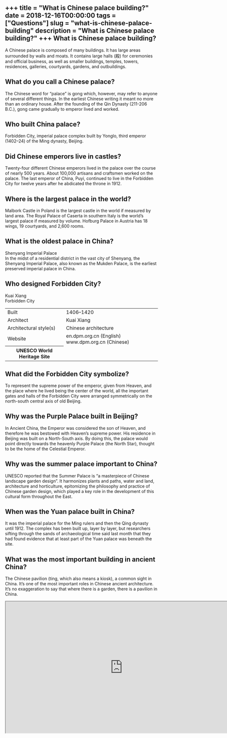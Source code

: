 +++
title = "What is Chinese palace building?"
date = 2018-12-16T00:00:00
tags = ["Questions"]
slug = "what-is-chinese-palace-building"
description = "What is Chinese palace building?"
+++
What is Chinese palace building?
--------------------------------

A Chinese palace is composed of many buildings. It has large areas surrounded by walls and moats. It contains large halls (殿) for ceremonies and official business, as well as smaller buildings, temples, towers, residences, galleries, courtyards, gardens, and outbuildings.

What do you call a Chinese palace?
----------------------------------

The Chinese word for “palace” is gong which, however, may refer to anyone of several different things. In the earliest Chinese writing it meant no more than an ordinary house. After the founding of the Qin Dynasty (211-206 B.C.), gong came gradually to emperor lived and worked.

Who built China palace?
-----------------------

Forbidden City, imperial palace complex built by Yonglo, third emperor (1402–24) of the Ming dynasty, Beijing.

Did Chinese emperors live in castles?
-------------------------------------

Twenty-four different Chinese emperors lived in the palace over the course of nearly 500 years. About 100,000 artisans and craftsmen worked on the palace. The last emperor of China, Puyi, continued to live in the Forbidden City for twelve years after he abdicated the throne in 1912.

Where is the largest palace in the world?
-----------------------------------------

Malbork Castle in Poland is the largest castle in the world if measured by land area. The Royal Palace of Caserta in southern Italy is the world’s largest palace if measured by volume. Hofburg Palace in Austria has 18 wings, 19 courtyards, and 2,600 rooms.

What is the oldest palace in China?
-----------------------------------

Shenyang Imperial Palace  
In the midst of a residential district in the vast city of Shenyang, the Shenyang Imperial Palace, also known as the Mukden Palace, is the earliest preserved imperial palace in China.

Who designed Forbidden City?
----------------------------

Kuai Xiang  
Forbidden City

<table><tr><td>Built</td><td>1406–1420</td></tr><tr><td>Architect</td><td>Kuai Xiang</td></tr><tr><td>Architectural style(s)</td><td>Chinese architecture</td></tr><tr><td>Website</td><td>en.dpm.org.cn (English) www.dpm.org.cn (Chinese)</td></tr><tr><th>UNESCO World Heritage Site</th></tr></table>

What did the Forbidden City symbolize?
--------------------------------------

To represent the supreme power of the emperor, given from Heaven, and the place where he lived being the center of the world, all the important gates and halls of the Forbidden City were arranged symmetrically on the north-south central axis of old Beijing.

Why was the Purple Palace built in Beijing?
-------------------------------------------

In Ancient China, the Emperor was considered the son of Heaven, and therefore he was bestowed with Heaven’s supreme power. His residence in Beijing was built on a North-South axis. By doing this, the palace would point directly towards the heavenly Purple Palace (the North Star), thought to be the home of the Celestial Emperor.

Why was the summer palace important to China?
---------------------------------------------

UNESCO reported that the Summer Palace is “a masterpiece of Chinese landscape garden design”. It harmonizes plants and paths, water and land, architecture and horticulture, epitomizing the philosophy and practice of Chinese garden design, which played a key role in the development of this cultural form throughout the East.

When was the Yuan palace built in China?
----------------------------------------

It was the imperial palace for the Ming rulers and then the Qing dynasty until 1912. The complex has been built up, layer by layer, but researchers sifting through the sands of archaeological time said last month that they had found evidence that at least part of the Yuan palace was beneath the site.

What was the most important building in ancient China?
------------------------------------------------------

The Chinese pavilion (ting, which also means a kiosk), a common sight in China. It’s one of the most important roles in Chinese ancient architecture. It’s no exaggeration to say that where there is a garden, there is a pavilion in China.

<iframe allow="accelerometer; autoplay; clipboard-write; encrypted-media; gyroscope; picture-in-picture" allowfullscreen="" class="__youtube_prefs__  epyt-is-override  no-lazyload" data-no-lazy="1" data-origheight="433" data-origwidth="770" data-skipgform_ajax_framebjll="" height="433" id="_ytid_81367" loading="lazy" src="https://www.youtube.com/embed/hF9Z9sI_I7k?enablejsapi=1&autoplay=0&cc_load_policy=0&cc_lang_pref=&iv_load_policy=1&loop=0&modestbranding=0&rel=1&fs=1&playsinline=0&autohide=2&theme=dark&color=red&controls=1&" title="YouTube player" width="770"></iframe>